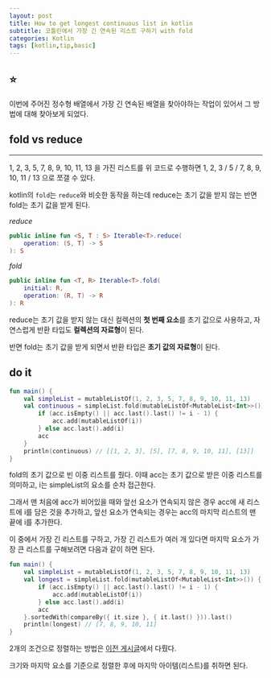 ```yaml
---
layout: post
title: How to get longest continuous list in kotlin
subtitle: 코틀린에서 가장 긴 연속된 리스트 구하기 with fold
categories: Kotlin
tags: [kotlin,tip,basic]
---
```


## ⭐

이번에 주어진 정수형 배열에서 가장 긴 연속된 배열을 찾아야하는 작업이 있어서 그 방법에 대해 찾아보게 되었다.

## fold vs reduce

---

1, 2, 3, 5, 7, 8, 9, 10, 11, 13 을 가진 리스트를 위 코드로 수행하면 1, 2, 3 / 5 / 7, 8, 9, 10, 11 / 13 으로 쪼갤 수 있다.

kotlin의 `fold`는 `reduce`와 비슷한 동작을 하는데 reduce는 초기 값을 받지 않는 반면 fold는 초기 값을 받게 된다.

*reduce*

```kotlin
public inline fun <S, T : S> Iterable<T>.reduce(
    operation: (S, T) -> S
): S
```

*fold*

```kotlin
public inline fun <T, R> Iterable<T>.fold(
    initial: R,
    operation: (R, T) -> R
): R
```

reduce는 초기 값을 받지 않는 대신 컬렉션의 **첫 번째 요소**를 초기 값으로 사용하고, 자연스럽게 반환 타입도 **컬렉션의 자료형**이 된다.

반면 fold는 초기 값을 받게 되면서 반환 타입은 **초기 값의 자료형**이 된다.

## do it

```kotlin
fun main() {
    val simpleList = mutableListOf(1, 2, 3, 5, 7, 8, 9, 10, 11, 13)
    val continuous = simpleList.fold(mutableListOf<MutableList<Int>>()) { acc, i ->
        if (acc.isEmpty() || acc.last().last() != i - 1) {
            acc.add(mutableListOf(i))
        } else acc.last().add(i)
        acc
    }
    println(continuous) // [[1, 2, 3], [5], [7, 8, 9, 10, 11], [13]]
}
```

fold의 초기 값으로 빈 이중 리스트를 줬다. 이때 acc는 초기 값으로 받은 이중 리스트를 의미하고, i는 simpleList의 요소를 순차 접근한다.

그래서 맨 처음에 acc가 비어있을 때와 앞선 요소가 연속되지 않은 경우 acc에 새 리스트에 i를 담은 것을 추가하고, 앞선 요소가 연속되는 경우는 acc의 마지막 리스트의 맨 끝에 i를 추가한다.

이 중에서 가장 긴 리스트를 구하고, 가장 긴 리스트가 여러 개 있다면 마지막 요소가 가장 큰 리스트를 구해보려면 다음과 같이 하면 된다.

```kotlin
fun main() {
    val simpleList = mutableListOf(1, 2, 3, 5, 7, 8, 9, 10, 11, 13)
    val longest = simpleList.fold(mutableListOf<MutableList<Int>>()) { acc, i ->
        if (acc.isEmpty() || acc.last().last() != i - 1) {
            acc.add(mutableListOf(i))
        } else acc.last().add(i)
        acc
    }.sortedWith(compareBy({ it.size }, { it.last() })).last()
    println(longest) // [7, 8, 9, 10, 11]
}
```

2개의 조건으로 정렬하는 방법은 [이전 게시글](https://mangbaam.github.io/kotlin/2022/07/18/kotlin-sortwith.html)에서 다뤘다.

크기와 마지막 요소를 기준으로 정렬한 후에 마지막 아이템(리스트)를 취하면 된다.
